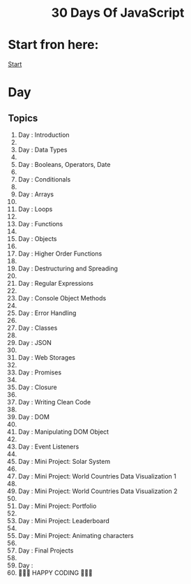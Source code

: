 <h1 align="center">30 Days Of JavaScript</h1>

<h1>Start fron here: </h1>

[Start](./Day_1/readme.md)

# Day 
## Topics
<ol>
<li>Day : Introduction<li>
<li>Day : Data Types<li>
<li>Day : Booleans, Operators, Date<li>
<li>Day : Conditionals<li>
<li>Day : Arrays<li>
<li>Day : Loops<li>
<li>Day : Functions<li>
<li>Day : Objects<li>
<li>Day : Higher Order Functions<li>
<li>Day : Destructuring and Spreading<li>
<li>Day : Regular Expressions<li>
<li>Day : Console Object Methods<li>
<li>Day : Error Handling<li>
<li>Day : Classes<li>
<li>Day : JSON<li>
<li>Day : Web Storages<li>
<li>Day : Promises<li>
<li>Day : Closure<li>
<li>Day : Writing Clean Code<li>
<li>Day : DOM<li>
<li>Day : Manipulating DOM Object<li>
<li>Day : Event Listeners<li>
<li>Day : Mini Project: Solar System<li>
<li>Day : Mini Project: World Countries Data Visualization 1<li>
<li>Day : Mini Project: World Countries Data Visualization 2<li>
<li>Day : Mini Project: Portfolio<li>
<li>Day : Mini Project: Leaderboard<li>
<li>Day : Mini Project: Animating characters<li>
<li>Day : Final Projects<li>
<li>Day : <li>
</olDay>
🧡🧡🧡 HAPPY CODING 🧡🧡🧡
